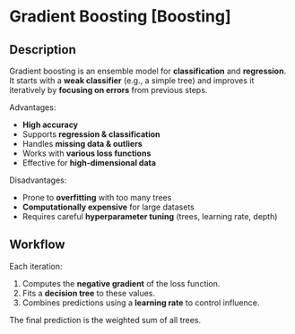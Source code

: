 # Gradient Boosting [Boosting]

## Description

Gradient boosting is an ensemble model for **classification** and **regression**.
It starts with a **weak classifier** (e.g., a simple tree) and improves it iteratively by **focusing on errors** from previous steps.

Advantages:

- **High accuracy**
- Supports **regression & classification**
- Handles **missing data & outliers**
- Works with **various loss functions**
- Effective for **high-dimensional data**

Disadvantages:

- Prone to **overfitting** with too many trees
- **Computationally expensive** for large datasets
- Requires careful **hyperparameter tuning** (trees, learning rate, depth)

## Workflow

Each iteration:

1. Computes the **negative gradient** of the loss function.
2. Fits a **decision tree** to these values.
3. Combines predictions using a **learning rate** to control influence.

The final prediction is the weighted sum of all trees.
